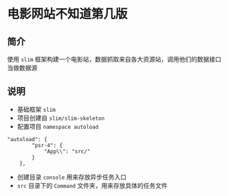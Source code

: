 # 电影网站不知道第几版

## 简介
使用 `slim` 框架构建一个电影站，数据抓取来自各大资源站，调用他们的数据接口当做数据源

## 说明

* 基础框架 `slim`
* 项目创建自 `slim/slim-skeleton`
* 配置项目 `namespace autoload` 
```
"autoload": {
        "psr-4": {
            "App\\": "src/"
        }
    },
```
* 创建目录 `console` 用来存放异步任务入口
* `src` 目录下的 `Command` 文件夹，用来存放具体的任务文件
